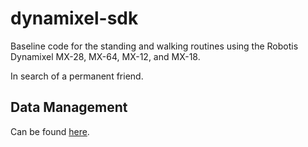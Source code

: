 # dynamixel-sdk

Baseline code for the standing and walking routines using the Robotis Dynamixel MX-28, MX-64, MX-12, and MX-18.

In search of a permanent friend.

## Data Management

Can be found [here](/pose/data/README.md).

